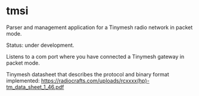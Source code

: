 # tmsi
Parser and management application for a Tinymesh radio network in packet mode.

Status: under development. 

Listens to a com port where you have connected a Tinymesh gateway in packet mode.

Tinymesh datasheet that describes the protocol and binary format implemented:
https://radiocrafts.com/uploads/rcxxxx(hp)-tm_data_sheet_1_46.pdf
